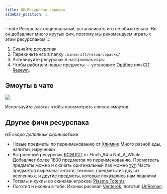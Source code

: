 ```yaml
---
title: 🖼 Ресурспак сервера
sidebar_position: 3
---
```


:::note
Ресурспак опциональный, устаналивать его не обязательно. Но он добавляет много крутых фич, поэтому мы рекомендуем играть с этим ресурспаком
:::

1.  Скачайте [ресурспак](https://esme.team/)
2.  Перекиньте его в папку `.minecraft/resourcepacks/`
3.  Активируйте ресурспак в настройках игры
4.  Чтобы работали новые предметы — установите [Optifine](https://optifine.net/home) или [CIT Resewn](https://www.curseforge.com/minecraft/mc-mods/cit-resewn).

## Эмоуты в чате

![](https://rp.plo.su/imageProxy?imageUrl=https://github.com/plasmoapp/plasmo-rp-wiki/blob/main/assets/resources/emotes.webp?raw=true)

Используйте `/emotes` чтобы просмотреть список эмоутов

## Другие фичи ресурспака

_НЕ скоро дополним скриншотами_

-   Новые предметы по переименованию от [Климки](https://vk.com/klimker211): Много разной еды, напитки, наручники
-   Встроенный ресурспак [КСЭПСП](https://vk.com/ksepsp) от FInch_94 и Not_A_Whale. Добавляет более 1800 предметов по переименованию. Посмотреть предметы можно и скачать оригинальный пак можно [тут](https://drive.google.com/file/d/1zOkplWss9fNXjJ9LWfUR0NQ5dT_SkdFY/view). Часть предметов вырезана: энтити, техника, предметы из других вселенных, и другие предметы, которые показались нам лишними
-   Тотемы и куклы со скинами игроков: [Plasmo Totems](https://discord.gg/pSSDSXBmtA)
-   Логотип и иконки в табе. Иконки рисовал [Venterok](https://twitter.com/venterrok), логотип [UnRoman](https://vk.com/beestarts)
